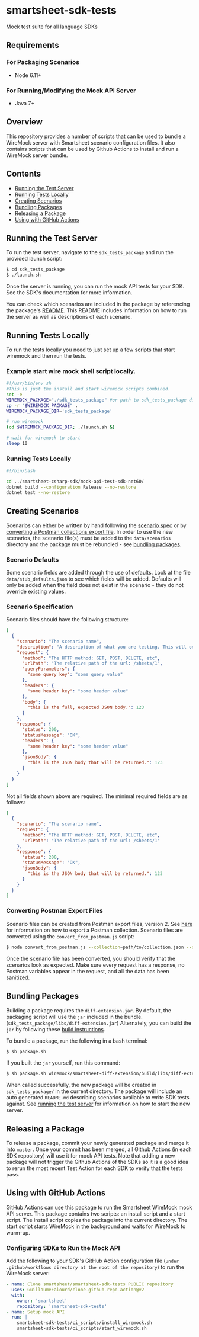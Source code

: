 # smartsheet-sdk-tests
Mock test suite for all language SDKs

## Requirements
### For Packaging Scenarios
* Node 6.11+

### For Running/Modifying the Mock API Server
* Java 7+

## Overview
This repository provides a number of scripts that can be used to bundle a WireMock server with Smartsheet scenario configuration files. It also contains scripts that can be used by Github Actions to install and run a WireMock server bundle.

## Contents
* [Running the Test Server](#running-the-test-server)
* [Running Tests Locally](#running-tests-locally)
* [Creating Scenarios](#creating-scenarios)
* [Bundling Packages](#bundling-packages)
* [Releasing a Package](#releasing-a-package)
* [Using with GitHub Actions](#using-with-github-actions)

## Running the Test Server
To run the test server, navigate to the `sdk_tests_package` and run the provided launch script:

```bash
$ cd sdk_tests_package
$ ./launch.sh
```

Once the server is running, you can run the mock API tests for your SDK. See the SDK's documentation for more information.

You can check which scenarios are included in the package by referencing the package's [README](https://github.com/smartsheet/smartsheet-sdk-tests/blob/master/sdk_tests_package/README.md). This README includes information on how to run the server as well as descriptions of each scenario.

## Running Tests Locally
To run the tests locally you need to just set up a few scripts that start wiremock and then run the tests.

### Example start wire mock shell script locally.
```bash
#!/usr/bin/env sh
#This is just the install and start wiremock scripts combined. 
set -e
WIREMOCK_PACKAGE="./sdk_tests_package" #or path to sdk_tests_package directory
cp -r "$WIREMOCK_PACKAGE" .
WIREMOCK_PACKAGE_DIR='sdk_tests_package'

# run wiremock
(cd $WIREMOCK_PACKAGE_DIR; ./launch.sh &)

# wait for wiremock to start
sleep 10
```

### Running Tests Locally
```bash
#!/bin/bash

cd ../smartsheet-csharp-sdk/mock-api-test-sdk-net60/
dotnet build --configuration Release --no-restore
dotnet test --no-restore
```

## Creating Scenarios
Scenarios can either be written by hand following the [scenario spec](#scenario-specification) or by [converting a Postman collections export file](#converting-postman-export-files). In order to use the new scenarios, the scenario file(s) must be added to the `data/scenarios` directory and the package must be rebundled - see [bundling packages](#bundling-packages).

### Scenario Defaults
Some scenario fields are added through the use of defaults. Look at the file `data/stub_defaults.json` to see which fields will be added. Defaults will only be added when the field does not exist in the scenario - they do not override existing values.

### Scenario Specification
Scenario files should have the following structure:

```json
[
  {
    "scenario": "The scenario name",
    "description": "A description of what you are testing. This will only appear in the generated docs.",
    "request": {
      "method": "The HTTP method: GET, POST, DELETE, etc",
      "urlPath": "The relative path of the url: /sheets/1",
      "queryParameters": {
        "some query key": "some query value"
      },
      "headers": {
        "some header key": "some header value"
      },
      "body": {
        "this is the full, expected JSON body.": 123
      }
    },
    "response": {
      "status": 200,
      "statusMessage": "OK",
      "headers": {
        "some header key": "some header value"
      },
      "jsonBody": {
        "this is the JSON body that will be returned.": 123
      }
    }
  }
]
```

Not all fields shown above are required. The minimal required fields are as follows:

```json
[
  {
    "scenario": "The scenario name",
    "request": {
      "method": "The HTTP method: GET, POST, DELETE, etc",
      "urlPath": "The relative path of the url: /sheets/1"
    },
    "response": {
      "status": 200,
      "statusMessage": "OK",
      "jsonBody": {
        "this is the JSON body that will be returned.": 123
      }
    }
  }
]
```



### Converting Postman Export Files
Scenario files can be created from Postman export files, version 2. See [here](https://www.getpostman.com/docs/postman/collections/data_formats) for information on how to export a Postman collection. Scenario files are converted using the `convert_from_postman.js` script:

```bash
$ node convert_from_postman.js --collection=path/to/collection.json --output=my_scenarios.json
```

Once the scenario file has been converted, you should verify that the scenarios look as expected. Make sure every request has a response, no Postman variables appear in the request, and all the data has been sanitized.

## Bundling Packages
Building a package requires the `diff-extension.jar`. By default, the packaging script will use the `jar` included in the bundle. (`sdk_tests_package/libs/diff-extension.jar`) Alternately, you can build the `jar` by following these [build instructions](https://github.com/smartsheet/smartsheet-sdk-tests/blob/master/wiremock/smartsheet-diff-extension/README.md).

To bundle a package, run the following in a bash terminal:

```bash
$ sh package.sh
```

If you built the `jar` yourself, run this command:
```bash
$ sh package.sh wiremock/smartsheet-diff-extension/build/libs/diff-extension-<VERSION>.jar
```

When called successfully, the new package will be created in `sdk_tests_package/` in the current directory. The package will include an auto generated `README.md` describing scenarios available to write SDK tests against. See [running the test server](#running-the-test-server) for information on how to start the new server.

## Releasing a Package
To release a package, commit your newly generated package and merge it into `master`. Once your commit has been merged, all Github Actions (in each SDK repository) will use it for mock API tests. Note that adding a new package will not trigger the Github Actions of the SDKs so it is a good idea to rerun the most recent Test Action for each SDK to verify that the tests pass.

## Using with GitHub Actions
GitHub Actions can use this package to run the Smartsheet WireMock mock API server. This package contains two scripts: an install script and a start script. The install script copies the package into the current directory. The start script starts WireMock in the background and waits for WireMock to warm-up.

### Configuring SDKs to Run the Mock API
Add the following to your SDK's GitHub Action configuration file (`under .github/workflows directory at the root of the repository`) to run the WireMock server:

```yaml
- name: Clone smartsheet/smartsheet-sdk-tests PUBLIC repository
  uses: GuillaumeFalourd/clone-github-repo-action@v2
  with:
    owner: 'smartsheet'
    repository: 'smartsheet-sdk-tests'
- name: Setup mock API
  run: |
    smartsheet-sdk-tests/ci_scripts/install_wiremock.sh
    smartsheet-sdk-tests/ci_scripts/start_wiremock.sh
```